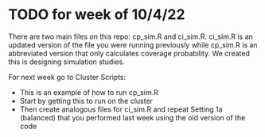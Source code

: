 # TODO for week of 10/4/22

There are two main files on this repo: cp_sim.R and ci_sim.R.  ci_sim.R is an updated version of the file you were running previously while cp_sim.R is an abbreviated version that only calculates coverage probability.  We created this is designing simulation studies.

For next week go to Cluster Scripts:

* This is an example of how to run cp_sim.R
* Start by getting this to run on the cluster
* Then create analogous files for ci_sim.R and repeat Setting 1a (balanced) that you performed last week using the old version of the code
